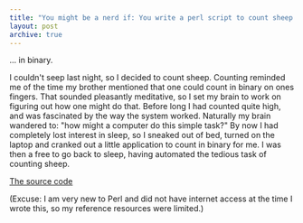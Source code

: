 ```yaml
---
title: "You might be a nerd if: You write a perl script to count sheep for you..."
layout: post
archive: true
---
```


... in binary.

I couldn't seep last night, so I decided to count sheep. Counting reminded me of the time my brother mentioned that one could count in binary on ones fingers. That sounded pleasantly meditative, so I set my brain to work on figuring out how one might do that. Before long I had counted quite high, and was fascinated by the way the system worked. Naturally my brain wandered to: "how might a computer do this simple task?" By now I had completely lost interest in sleep, so I sneaked out of bed, turned on the laptop and cranked out a little application to count in binary for me. I was then a free to go back to sleep, having automated the tedious task of counting sheep.

<a href="https://gist.github.com/4093068" target="_blank">The source code</a>

(Excuse: I am very new to Perl and did not have internet access at the time I wrote this, so my reference resources were limited.)
